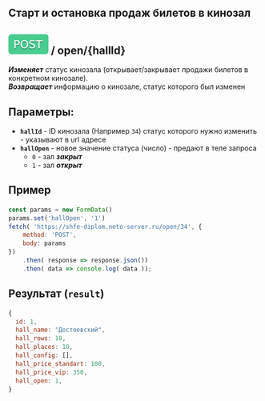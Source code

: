 ## Старт и остановка продаж билетов в кинозал

## ![POST](../../img/post.svg) / open/{hallId}

**_Изменяет_** статус кинозала (открывает/закрывает продажи билетов в конкретном кинозале).  
**_Возвращает_** информацию о кинозале, статус которого был изменен

## Параметры:

- **`hallId`** - ID кинозала  (Например `34`) статус которого нужно изменить - указывают в url адресе
- **`hallOpen`** - новое значение статуса (число) - предают в теле запроса
    - `0` - зал **_закрыт_**
    - `1` - зал **_открыт_**

## Пример

```javascript
const params = new FormData()
params.set('hallOpen', '1')
fetch( 'https://shfe-diplom.neto-server.ru/open/34', {
    method: 'POST',
    body: params 
})
    .then( response => response.json())
    .then( data => console.log( data ));
```

## Результат (`result`)

```javascript
{
  id: 1,
  hall_name: "Достоевский",
  hall_rows: 10, 
  hall_places: 10, 
  hall_config: [], 
  hall_price_standart: 100, 
  hall_price_vip: 350, 
  hall_open: 1,
}   
```
